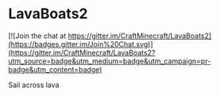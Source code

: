 LavaBoats2
==========

[![Join the chat at https://gitter.im/CraftMinecraft/LavaBoats2](https://badges.gitter.im/Join%20Chat.svg)](https://gitter.im/CraftMinecraft/LavaBoats2?utm_source=badge&utm_medium=badge&utm_campaign=pr-badge&utm_content=badge)

Sail across lava